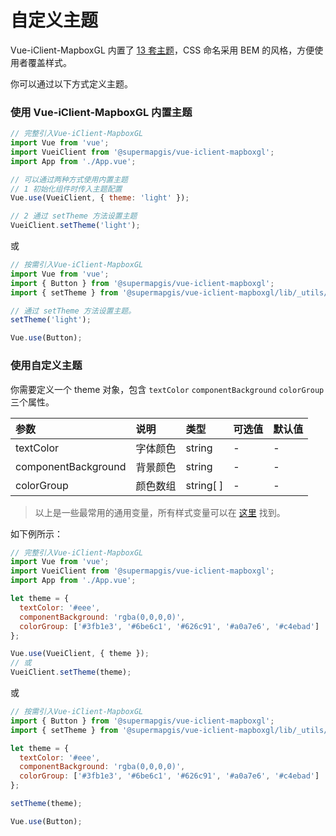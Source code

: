 # 自定义主题

Vue-iClient-MapboxGL 内置了 [13 套主题](https://github.com/SuperMap/vue-iclient/blob/master/src/common/_utils/style/theme/theme.json)，CSS 命名采用 BEM 的风格，方便使用者覆盖样式。

你可以通过以下方式定义主题。

### 使用 Vue-iClient-MapboxGL 内置主题

```js
// 完整引入Vue-iClient-MapboxGL
import Vue from 'vue';
import VueiClient from '@supermapgis/vue-iclient-mapboxgl';
import App from './App.vue';

// 可以通过两种方式使用内置主题
// 1 初始化组件时传入主题配置
Vue.use(VueiClient, { theme: 'light' });

// 2 通过 setTheme 方法设置主题
VueiClient.setTheme('light');
```

或

```js
// 按需引入Vue-iClient-MapboxGL
import Vue from 'vue';
import { Button } from '@supermapgis/vue-iclient-mapboxgl';
import { setTheme } from '@supermapgis/vue-iclient-mapboxgl/lib/_utils/style/theme/set-theme'; // 需要引用具体的路径

// 通过 setTheme 方法设置主题。
setTheme('light');

Vue.use(Button);
```

### 使用自定义主题

你需要定义一个 theme 对象，包含 `textColor` `componentBackground` `colorGroup` 三个属性。

| 参数                | 说明     | 类型      | 可选值 | 默认值 |
| :------------------ | :------- | :-------- | :----- | :----- |
| textColor           | 字体颜色 | string    | -      | -      |
| componentBackground | 背景颜色 | string    | -      | -      |
| colorGroup          | 颜色数组 | string[ ] | -      | -      |

> 以上是一些最常用的通用变量，所有样式变量可以在 [这里](https://github.com/SuperMap/vue-iclient/blob/dev/src/common/_utils/style/theme/theme.json) 找到。

如下例所示：

```js
// 完整引入Vue-iClient-MapboxGL
import Vue from 'vue';
import VueiClient from '@supermapgis/vue-iclient-mapboxgl';
import App from './App.vue';

let theme = {
  textColor: '#eee',
  componentBackground: 'rgba(0,0,0,0)',
  colorGroup: ['#3fb1e3', '#6be6c1', '#626c91', '#a0a7e6', '#c4ebad']
};

Vue.use(VueiClient, { theme });
// 或
VueiClient.setTheme(theme);
```

或

```js
// 按需引入Vue-iClient-MapboxGL
import { Button } from '@supermapgis/vue-iclient-mapboxgl';
import { setTheme } from '@supermapgis/vue-iclient-mapboxgl/lib/_utils/style/theme/set-theme'; // 需要引用具体的路径

let theme = {
  textColor: '#eee',
  componentBackground: 'rgba(0,0,0,0)',
  colorGroup: ['#3fb1e3', '#6be6c1', '#626c91', '#a0a7e6', '#c4ebad']
};

setTheme(theme);

Vue.use(Button);
```

<!-- 以上就完成了主题的设置，如果你想单独改变某个组件的主题样式，你可以为这个组件传递 `textColor` `background` `colorGroup` 这三个其中之一的参数，来改变这个组件的主题样式。 -->
